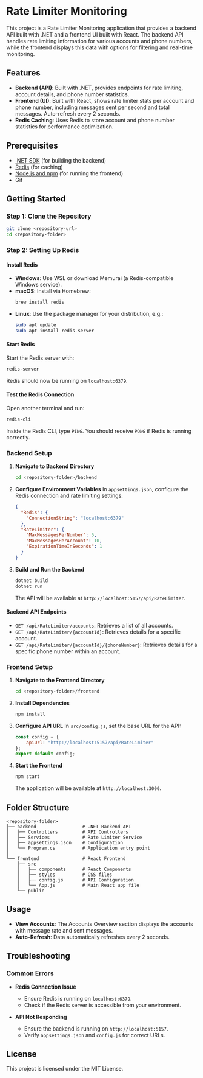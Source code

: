 
# Rate Limiter Monitoring

This project is a Rate Limiter Monitoring application that provides a backend API built with .NET and a frontend UI built with React. The backend API handles rate limiting information for various accounts and phone numbers, while the frontend displays this data with options for filtering and real-time monitoring.


## Features

- **Backend (API)**: Built with .NET, provides endpoints for rate limiting, account details, and phone number statistics.
- **Frontend (UI)**: Built with React, shows rate limiter stats per account and phone number, including messages sent per second and total messages. Auto-refresh every 2 seconds.
- **Redis Caching**: Uses Redis to store account and phone number statistics for performance optimization.

## Prerequisites

- [.NET SDK](https://dotnet.microsoft.com/download) (for building the backend)
- [Redis](https://redis.io/download) (for caching)
- [Node.js and npm](https://nodejs.org/) (for running the frontend)
- Git

## Getting Started

### Step 1: Clone the Repository
```bash
git clone <repository-url>
cd <repository-folder>
```

### Step 2: Setting Up Redis

#### Install Redis
- **Windows**: Use WSL or download Memurai (a Redis-compatible Windows service).
- **macOS**: Install via Homebrew:
  ```bash
  brew install redis
  ```
- **Linux**: Use the package manager for your distribution, e.g.:
  ```bash
  sudo apt update
  sudo apt install redis-server
  ```

#### Start Redis
Start the Redis server with:
```bash
redis-server
```
Redis should now be running on `localhost:6379`.

#### Test the Redis Connection
Open another terminal and run:
```bash
redis-cli
```
Inside the Redis CLI, type `PING`. You should receive `PONG` if Redis is running correctly.

### Backend Setup

1. **Navigate to Backend Directory**
   ```bash
   cd <repository-folder>/backend
   ```

2. **Configure Environment Variables**
   In `appsettings.json`, configure the Redis connection and rate limiting settings:
   ```json
   {
     "Redis": {
       "ConnectionString": "localhost:6379"
     },
     "RateLimiter": {
       "MaxMessagesPerNumber": 5,
       "MaxMessagesPerAccount": 10,
       "ExpirationTimeInSeconds": 1
     }
   }
   ```

3. **Build and Run the Backend**
   ```bash
   dotnet build
   dotnet run
   ```
   The API will be available at `http://localhost:5157/api/RateLimiter`.

#### Backend API Endpoints

- `GET /api/RateLimiter/accounts`: Retrieves a list of all accounts.
- `GET /api/RateLimiter/{accountId}`: Retrieves details for a specific account.
- `GET /api/RateLimiter/{accountId}/{phoneNumber}`: Retrieves details for a specific phone number within an account.

### Frontend Setup

1. **Navigate to the Frontend Directory**
   ```bash
   cd <repository-folder>/frontend
   ```

2. **Install Dependencies**
   ```bash
   npm install
   ```

3. **Configure API URL**
   In `src/config.js`, set the base URL for the API:
   ```javascript
   const config = {
       apiUrl: "http://localhost:5157/api/RateLimiter"
   };
   export default config;
   ```

4. **Start the Frontend**
   ```bash
   npm start
   ```
   The application will be available at `http://localhost:3000`.

## Folder Structure

```plaintext
<repository-folder>
├── backend                 # .NET Backend API
│   ├── Controllers         # API Controllers
│   ├── Services            # Rate Limiter Service
│   ├── appsettings.json    # Configuration
│   └── Program.cs          # Application entry point
│
└── frontend                # React Frontend
    ├── src
    │   ├── components      # React Components
    │   ├── styles          # CSS files
    │   ├── config.js       # API Configuration
    │   └── App.js          # Main React app file
    └── public
```

## Usage

- **View Accounts**: The Accounts Overview section displays the accounts with message rate and sent messages.
- **Auto-Refresh**: Data automatically refreshes every 2 seconds.

## Troubleshooting

### Common Errors

- **Redis Connection Issue**
  - Ensure Redis is running on `localhost:6379`.
  - Check if the Redis server is accessible from your environment.

- **API Not Responding**
  - Ensure the backend is running on `http://localhost:5157`.
  - Verify `appsettings.json` and `config.js` for correct URLs.

## License

This project is licensed under the MIT License.

